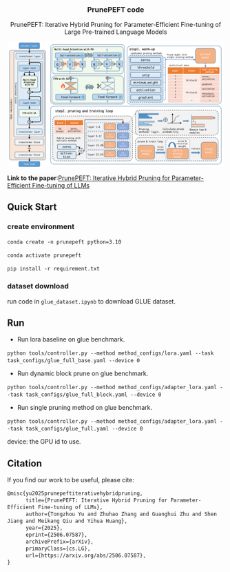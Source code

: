 <p align="center">
  <h3 align="center">PrunePEFT code</h3>
  <p align="center">
    PrunePEFT: Iterative Hybrid Pruning for Parameter-Efficient Fine-tuning of
Large Pre-trained Language Models
  </p>
</p>

![method](pic/method.png)

**Link to the paper**:[PrunePEFT: Iterative Hybrid Pruning for Parameter-Efficient Fine-tuning of LLMs](http://arxiv.org/abs/2506.07587)

## Quick Start

### create environment

`conda create -n prunepeft python=3.10`

`conda activate prunepeft`

`pip install -r requirement.txt`

### dataset download

run code in `glue_dataset.ipynb` to download GLUE dataset.


## Run

- Run lora baseline on glue benchmark.

`python tools/controller.py --method method_configs/lora.yaml --task task_configs/glue_full_base.yaml --device 0`

- Run dynamic block prune on glue benchmark.

`python tools/controller.py --method method_configs/adapter_lora.yaml --task task_configs/glue_full_block.yaml --device 0`

- Run single pruning method on glue benchmark.

`python tools/controller.py --method method_configs/adapter_lora.yaml --task task_configs/glue_full.yaml --device 0`

device: the GPU id to use.

## Citation
If you find our work to be useful, please cite:
```
@misc{yu2025prunepeftiterativehybridpruning,
      title={PrunePEFT: Iterative Hybrid Pruning for Parameter-Efficient Fine-tuning of LLMs}, 
      author={Tongzhou Yu and Zhuhao Zhang and Guanghui Zhu and Shen Jiang and Meikang Qiu and Yihua Huang},
      year={2025},
      eprint={2506.07587},
      archivePrefix={arXiv},
      primaryClass={cs.LG},
      url={https://arxiv.org/abs/2506.07587}, 
}
```
